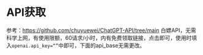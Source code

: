 # API获取
参考：https://github.com/chuyuewei/ChatGPT-API/tree/main
白嫖API，无需科学上网，有使用限额，60请求/小时，内有免费领取链接，点击即可，使用时填入`openai.api_key=“”`中即可，下面的api_base无需更改。
